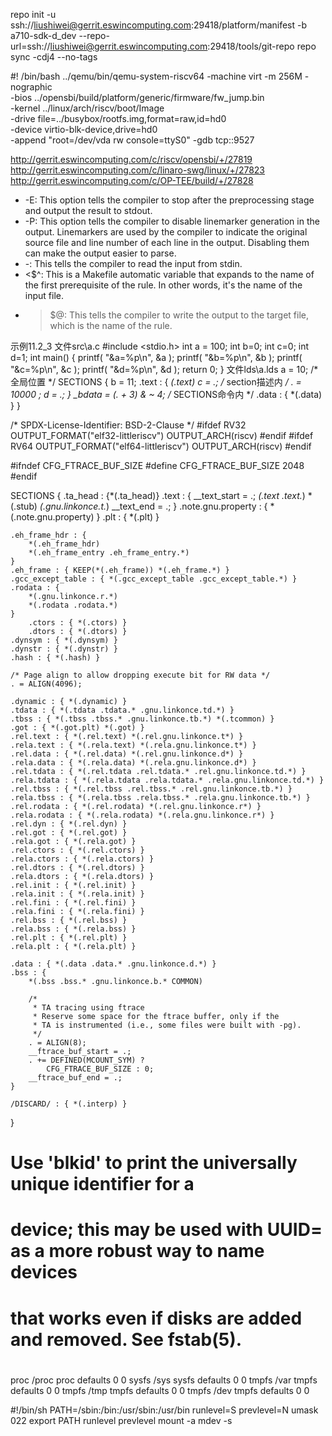repo init -u ssh://liushiwei@gerrit.eswincomputing.com:29418/platform/manifest -b a710-sdk-d_dev --repo-url=ssh://liushiwei@gerrit.eswincomputing.com:29418/tools/git-repo
repo sync -cdj4 --no-tags


#! /bin/bash
  ../qemu/bin/qemu-system-riscv64 -machine virt -m 256M -nographic \
 	-bios ../opensbi/build/platform/generic/firmware/fw_jump.bin \
 	-kernel ../linux/arch/riscv/boot/Image \
 	-drive file=../busybox/rootfs.img,format=raw,id=hd0 \
 	-device virtio-blk-device,drive=hd0 \
 	-append "root=/dev/vda rw console=ttyS0" -gdb tcp::9527


http://gerrit.eswincomputing.com/c/riscv/opensbi/+/27819
http://gerrit.eswincomputing.com/c/linaro-swg/linux/+/27823
http://gerrit.eswincomputing.com/c/OP-TEE/build/+/27828

- -E: This option tells the compiler to stop after the preprocessing stage and output the result to stdout.
- -P: This option tells the compiler to disable linemarker generation in the output. Linemarkers are used by the compiler to indicate the original source file and line number of each line in the output. Disabling them can make the output easier to parse.
- -: This tells the compiler to read the input from stdin.
- <$^: This is a Makefile automatic variable that expands to the name of the first prerequisite of the rule. In other words, it's the name of the input file.
- >$@: This tells the compiler to write the output to the target file, which is the name of the rule.


示例11.2_3
文件src\a.c
#include <stdio.h>
int a = 100;
int b=0;
int c=0;
int d=1;
int main()
{
printf( "&a=%p\n", &a );
printf( "&b=%p\n", &b );
printf( "&c=%p\n", &c );
printf( "&d=%p\n", &d );
return 0;
}
文件lds\a.lds
a = 10;  /* 全局位置 */
SECTIONS
{
b  = 11;
.text  :
{
*(.text)
c = .;  /* section描述内 */
. =  10000 ;
d = .;
}
_bdata = (. + 3) & ~ 4;  /* SECTIONS命令内 */
.data : { *(.data) }
}

/* SPDX-License-Identifier: BSD-2-Clause */
#ifdef RV32
OUTPUT_FORMAT("elf32-littleriscv")
OUTPUT_ARCH(riscv)
#endif
#ifdef RV64
OUTPUT_FORMAT("elf64-littleriscv")
OUTPUT_ARCH(riscv)
#endif

#ifndef CFG_FTRACE_BUF_SIZE
#define CFG_FTRACE_BUF_SIZE 2048
#endif

SECTIONS {
	.ta_head : {*(.ta_head)}
	.text : {
		__text_start = .;
		*(.text .text.*)
		*(.stub)
		*(.gnu.linkonce.t.*)
		__text_end = .;
	}
	.note.gnu.property : { *(.note.gnu.property) }
        .plt : { *(.plt) }

	.eh_frame_hdr : {
		*(.eh_frame_hdr)
		*(.eh_frame_entry .eh_frame_entry.*)
	}
	.eh_frame : { KEEP(*(.eh_frame)) *(.eh_frame.*) }
	.gcc_except_table : { *(.gcc_except_table .gcc_except_table.*) }
	.rodata : {
		*(.gnu.linkonce.r.*)
		*(.rodata .rodata.*)
	}
        .ctors : { *(.ctors) }
        .dtors : { *(.dtors) }
	.dynsym : { *(.dynsym) }
	.dynstr : { *(.dynstr) }
	.hash : { *(.hash) }

	/* Page align to allow dropping execute bit for RW data */
	. = ALIGN(4096);

	.dynamic : { *(.dynamic) }
	.tdata : { *(.tdata .tdata.* .gnu.linkonce.td.*) }
	.tbss : { *(.tbss .tbss.* .gnu.linkonce.tb.*) *(.tcommon) }
	.got : { *(.got.plt) *(.got) }
	.rel.text : { *(.rel.text) *(.rel.gnu.linkonce.t*) }
	.rela.text : { *(.rela.text) *(.rela.gnu.linkonce.t*) }
	.rel.data : { *(.rel.data) *(.rel.gnu.linkonce.d*) }
	.rela.data : { *(.rela.data) *(.rela.gnu.linkonce.d*) }
	.rel.tdata : { *(.rel.tdata .rel.tdata.* .rel.gnu.linkonce.td.*) }
	.rela.tdata : { *(.rela.tdata .rela.tdata.* .rela.gnu.linkonce.td.*) }
	.rel.tbss : { *(.rel.tbss .rel.tbss.* .rel.gnu.linkonce.tb.*) }
	.rela.tbss : { *(.rela.tbss .rela.tbss.* .rela.gnu.linkonce.tb.*) }
	.rel.rodata : { *(.rel.rodata) *(.rel.gnu.linkonce.r*) }
	.rela.rodata : { *(.rela.rodata) *(.rela.gnu.linkonce.r*) }
	.rel.dyn : { *(.rel.dyn) }
	.rel.got : { *(.rel.got) }
	.rela.got : { *(.rela.got) }
	.rel.ctors : { *(.rel.ctors) }
	.rela.ctors : { *(.rela.ctors) }
	.rel.dtors : { *(.rel.dtors) }
	.rela.dtors : { *(.rela.dtors) }
	.rel.init : { *(.rel.init) }
	.rela.init : { *(.rela.init) }
	.rel.fini : { *(.rel.fini) }
	.rela.fini : { *(.rela.fini) }
	.rel.bss : { *(.rel.bss) }
	.rela.bss : { *(.rela.bss) }
	.rel.plt : { *(.rel.plt) }
	.rela.plt : { *(.rela.plt) }

	.data : { *(.data .data.* .gnu.linkonce.d.*) }
	.bss : {
		*(.bss .bss.* .gnu.linkonce.b.* COMMON)

		/*
		 * TA tracing using ftrace
		 * Reserve some space for the ftrace buffer, only if the
		 * TA is instrumented (i.e., some files were built with -pg).
		 */
		. = ALIGN(8);
		__ftrace_buf_start = .;
		. += DEFINED(MCOUNT_SYM) ?
			CFG_FTRACE_BUF_SIZE : 0;
		__ftrace_buf_end = .;
	}

	/DISCARD/ : { *(.interp) }
}





#
# Use 'blkid' to print the universally unique identifier for a
# device; this may be used with UUID= as a more robust way to name devices
# that works even if disks are added and removed. See fstab(5).
#
# <file system> <mount point>   <type>  <options>       <dump>  <pass>
proc            /proc   proc    defaults    0   0
sysfs           /sys    sysfs   defaults    0   0
tmpfs           /var    tmpfs   defaults    0   0
tmpfs           /tmp    tmpfs   defaults    0   0
tmpfs           /dev    tmpfs   defaults    0   0

	
	
#!/bin/sh
PATH=/sbin:/bin:/usr/sbin:/usr/bin
runlevel=S
prevlevel=N
umask 022
export PATH runlevel prevlevel
mount -a
mdev -s
	
